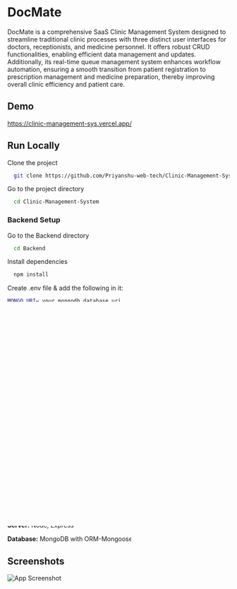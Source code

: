 
# DocMate

DocMate is a comprehensive SaaS Clinic Management System designed to streamline traditional clinic processes with three distinct user interfaces for doctors, receptionists, and medicine personnel. It offers robust CRUD functionalities, enabling efficient data management and updates. Additionally, its real-time queue management system enhances workflow automation, ensuring a smooth transition from patient registration to prescription management and medicine preparation, thereby improving overall clinic efficiency and patient care.


## Demo

https://clinic-management-sys.vercel.app/
## Run Locally

Clone the project

```bash
  git clone https://github.com/Priyanshu-web-tech/Clinic-Management-System.git
```

Go to the project directory

```bash
  cd Clinic-Management-System
```
### Backend Setup

Go to the Backend directory

```bash
  cd Backend
```

Install dependencies

```bash
  npm install
```

Create .env file & add the following in it:

```bash
MONGO_URI= your mongodb database uri
PORT=3000//most used
JWT_KEY= your JWT key
CLIENT_ORIGIN=http://localhost:5173 (Change port number as applicable)
```

Start the server

```bash
  npm run dev
```
### Frontend Setup

Go to the Frontend directory

```bash
  cd Frontend
```

Install dependencies

```bash
  npm install
```

Create .env file & add the following in it:

```bash
VITE_BASE_URL=http://localhost:3000 (Change port number as applicable)
```

Start the server

```bash
  npm run dev
```


## Tech Stack

**Client:** React, Redux Tool Kit, TailwindCSS

**Server:** Node, Express

**Database:** MongoDB with ORM-Mongoose


## Screenshots

![App Screenshot](https://ik.imagekit.io/pz4meracm/Screenshot%20from%202024-05-25%2013-24-42.png?updatedAt=1716623704155)

